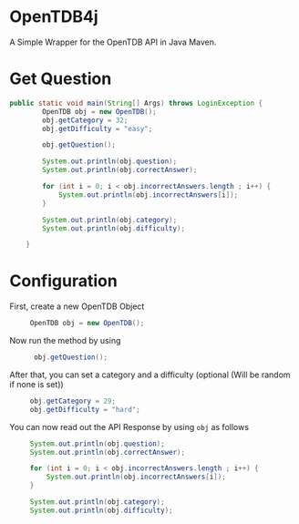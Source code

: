 # OpenTDB4j
 A Simple Wrapper for the OpenTDB API in Java Maven.
 
 # Get Question
 ```java
 public static void main(String[] Args) throws LoginException {
         OpenTDB obj = new OpenTDB();
         obj.getCategory = 32;
         obj.getDifficulty = "easy";
 
         obj.getQuestion();
 
         System.out.println(obj.question);
         System.out.println(obj.correctAnswer);
 
         for (int i = 0; i < obj.incorrectAnswers.length ; i++) {
             System.out.println(obj.incorrectAnswers[i]);
         }
 
         System.out.println(obj.category);
         System.out.println(obj.difficulty);
 
     }
 ```
 
 # Configuration
 First, create a new OpenTDB Object
 ```java
      OpenTDB obj = new OpenTDB();
 ```

Now run the method by using
```java
      obj.getQuestion();
```
 
 After that, you can set a category and a difficulty (optional (Will be random if none is set))
 ```java
      obj.getCategory = 29;
      obj.getDifficulty = "hard";
 ```
 
 You can now read out the API Response by using ``obj`` as follows
 ```java
      System.out.println(obj.question);
      System.out.println(obj.correctAnswer);

      for (int i = 0; i < obj.incorrectAnswers.length ; i++) {
          System.out.println(obj.incorrectAnswers[i]);
      }

      System.out.println(obj.category);
      System.out.println(obj.difficulty);
```
